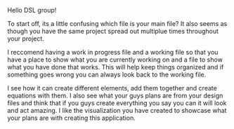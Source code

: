 Hello DSL group!   

To start off, its a little confusing which file is your main file?
It also seems as though you have the same project spread out multiplue times throughout your project.

I reccomend having a work in progress file and a working file so that you have a place to show what you are currently working on and a file to show what you have done that works.
This will help keep things organized and if something goes wrong you can always look back to the working file.

I see how it can create different elements, add them together and create equations with them. 
I also see what your guys plans are from your design files and think that if you guys create everything you say you can it will look and act amazing.
I like the visualization you have created to showcase what your plans are with creating this application.
